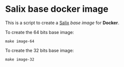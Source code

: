 Salix base docker image
=======================

This is a script to create a [Salix](http://salixos.org/) *base image* for **Docker**.

To create the 64 bits base image:

    make image-64

To create the 32 bits base image:

    make image-32

